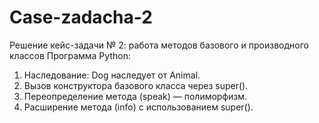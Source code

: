# Case-zadacha-2
Решение кейс-задачи № 2:  работа методов базового и производного классов
Программа Python:
1. Наследование: Dog наследует от Animal.
2. Вызов конструктора базового класса через super().
3. Переопределение метода (speak) — полиморфизм.
4. Расширение метода (info) с использованием super().
